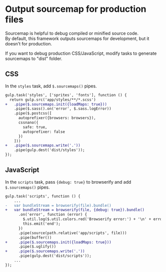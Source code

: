 # Output sourcemap for production files
Sourcemap is helpful to debug compiled or minified source code.  
By default, this framework outputs sourcemaps for development, but it doesn't for production.

If you want to debug production CSS/JavaScript, modify tasks to generate sourcemaps to "dist" folder.

## CSS
In the `styles` task, add `$.sourcemaps()` pipes.

```diff
gulp.task('styles', ['sprites', 'fonts'], function () {
  return gulp.src('app/styles/**/*.scss')
+   .pipe($.sourcemaps.init({loadMaps: true}))
    .pipe($.sass().on('error', $.sass.logError))
    .pipe($.postcss([
      autoprefixer({browsers: browsers}),
      cssnano({
        safe: true,
        autoprefixer: false
      })
    ]))
+   .pipe($.sourcemaps.write('.'))
    .pipe(gulp.dest('dist/styles'));
});
```

## JavaScript
In the `scripts` task, pass `{debug: true}` to browserify and add `$.sourcemaps()` pipes.

```diff
gulp.task('scripts', function () {
    ...
-   var bundleStream = browserify(file).bundle()
+   var bundleStream = browserify(file, {debug: true}).bundle()
      .on('error', function (error) {
        $.util.log($.util.colors.red('Browserify error:') + '\n' + error.message);
        this.emit('end');
      })
      .pipe(source(path.relative('app/scripts', file)))
      .pipe(buffer())
+     .pipe($.sourcemaps.init({loadMaps: true}))
      .pipe($.uglify())
+     .pipe($.sourcemaps.write('.'))
      .pipe(gulp.dest('dist/scripts'));
    ...
});
```
